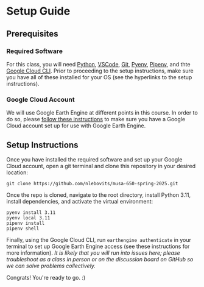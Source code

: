 # Setup Guide

## Prerequisites

### Required Software

For this class, you will need [Python](https://www.python.org/downloads/), [VSCode](https://code.visualstudio.com/download), [Git](https://git-scm.com/book/en/v2/Getting-Started-Installing-Git), [Pyenv](https://github.com/pyenv/pyenv), [Pipenv](https://pipenv.pypa.io/en/latest/installation.html), and thte [Google Cloud CLI](https://cloud.google.com/sdk/docs/install). Prior to proceeding to the setup instructions, make sure you have all of these installed for your OS (see the hyperlinks to the setup instructions).

### Google Cloud Account

We will use Google Earth Engine at different points in this course. In order to do so, please [follow these instructions](https://towardsai.net/p/machine-learning/how-to-set-up-a-google-earth-engine-cloud-project) to make sure you have a Google Cloud account set up for use with Google Earth Engine.

## Setup Instructions

Once you have installed the required software and set up your Google Cloud account, open a git terminal and clone this repository in your desired location:

```
git clone https://github.com/nlebovits/musa-650-spring-2025.git
```

Once the repo is cloned, navigate to the root directory, install Python 3.11, install dependencies, and activate the virtual environment:

```
pyenv install 3.11
pyenv local 3.11
pipenv install
pipenv shell
```

Finally, using the Google Cloud CLI, run `earthengine authenticate` in your terminal to set up Google Earth Engine access (see these instructions for more information). _It is likely that you will run into issues here; please troubleshoot as a class in person or on the discussion board on GitHub so we can solve problems collectively._

Congrats! You're ready to go. :)
